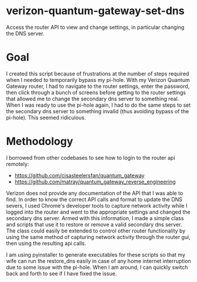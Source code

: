 # verizon-quantum-gateway-set-dns
Access the router API to view and change settings, in particular changing the DNS server.

# Goal 
I created this script because of frustrations at the number of steps required when I needed
to temporarily bypass my pi-hole.  With my Verizon Quantum Gateway router, I had to 
navigate to the router settings, enter the password, then click through a bunch of screens
before getting to the router settings that allowed me to change the secondary dns server to
something real.  When I was ready to use the pi-hole again, I had to do the same steps to
set the secondary dns server to something invalid (thus avoiding bypass of the pi-hole).
This seemed ridiculous.

# Methodology
I borrowed from other codebases to see how to login to the router api remotely:
  - https://github.com/cisasteelersfan/quantum_gateway
  - https://github.com/matray/quantum_gateway_reverse_engineering
  
Verizon does not provide any documentation of the API that I was able to find.  In order
to know the correct API calls and format to update the DNS severs, I used Chrome's 
developer tools to capture network activity while I logged into the router and went to
the appropriate settings and changed the secondary dns server.  Armed with this information,
I made a simple class and scripts that use it to restore or remove a valid secondary
dns server.  The class could easily be extended to control other router functionality by
using the same method of capturing network activity through the router gui, then using the
resulting api calls.

I am using pyinstaller to generate executables for these scripts so that my wife can run
the restore_dns easily in case of any home internet interruption due to some issue with the
pi-hole.  When I am around, I can quickly switch back and forth to see if I have fixed the issue.
